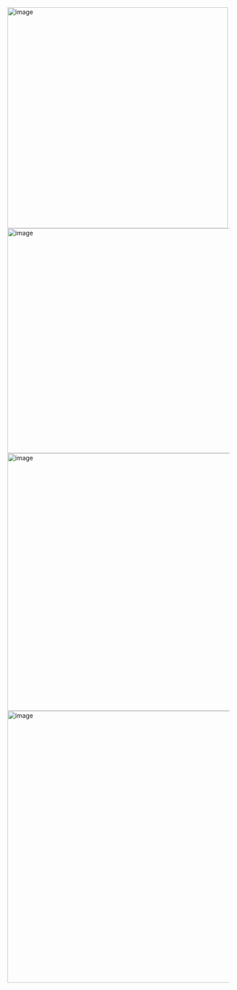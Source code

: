 <img width="500" alt="image" src="https://user-images.githubusercontent.com/113709273/195405435-1ad24251-c53c-490d-81ef-1451f1eefd28.png">

<img width="509" alt="image" src="https://user-images.githubusercontent.com/113709273/195405502-e97f707e-296a-4cfe-a9ed-f6d5e6222fe2.png">

<img width="583" alt="image" src="https://user-images.githubusercontent.com/113709273/195405749-dc684b70-47b5-4591-9db7-2a002ac6a30a.png">

<img width="615" alt="image" src="https://user-images.githubusercontent.com/113709273/195405868-a056c6b5-daad-4a53-8a78-feb84f13bcba.png">
